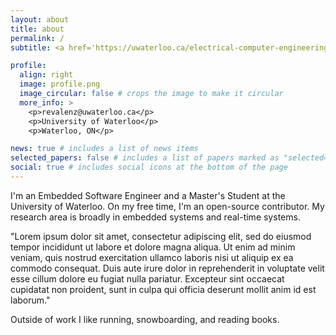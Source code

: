 ```yaml
---
layout: about
title: about
permalink: /
subtitle: <a href='https://uwaterloo.ca/electrical-computer-engineering/'>University of Waterloo</a>. Embedded Software Engineer.

profile:
  align: right
  image: profile.png
  image_circular: false # crops the image to make it circular
  more_info: >
    <p>revalenz@uwaterloo.ca</p>
    <p>University of Waterloo</p>
    <p>Waterloo, ON</p>

news: true # includes a list of news items
selected_papers: false # includes a list of papers marked as "selected={true}"
social: true # includes social icons at the bottom of the page
---
```


<!-- Write your biography here. Tell the world about yourself. Link to your favorite [subreddit](http://reddit.com). You can put a picture in, too. The code is already in, just name your picture `prof_pic.jpg` and put it in the `img/` folder.

Put your address / P.O. box / other info right below your picture. You can also disable any of these elements by editing `profile` property of the YAML header of your `_pages/about.md`. Edit `_bibliography/papers.bib` and Jekyll will render your [publications page](/al-folio/publications/) automatically.

Link to your social media connections, too. This theme is set up to use [Font Awesome icons](https://fontawesome.com/) and [Academicons](https://jpswalsh.github.io/academicons/), like the ones below. Add your Facebook, Twitter, LinkedIn, Google Scholar, or just disable all of them. -->

I'm an Embedded Software Engineer and a Master's Student at the University of Waterloo. On my free time, I'm an open-source contributor. My research area is broadly in embedded systems and real-time systems.

"Lorem ipsum dolor sit amet, consectetur adipiscing elit, sed do eiusmod tempor incididunt ut labore et dolore magna aliqua. Ut enim ad minim veniam, quis nostrud exercitation ullamco laboris nisi ut aliquip ex ea commodo consequat. Duis aute irure dolor in reprehenderit in voluptate velit esse cillum dolore eu fugiat nulla pariatur. Excepteur sint occaecat cupidatat non proident, sunt in culpa qui officia deserunt mollit anim id est laborum."

Outside of work I like running, snowboarding, and reading books.

